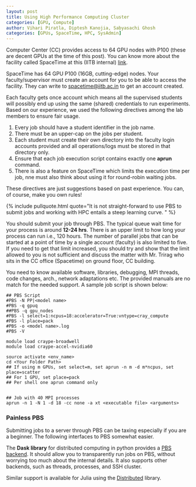 ```yaml
---
layout: post
title: Using High Performance Computing Cluster
categories: [GPU, Compute]
author: Vihari Piratla, Diptesh Kanojia, Sabyasachi Ghosh
categories: [GPUs, SpaceTime, HPC, SysAdmin]
---
```


Computer Center (CC) provides access to 64 GPU nodes with P100 (these are decent GPUs at the time of this post). You can know more about the facility called SpaceTime at this (IITB internal) [link](https://spacetime.iitb.ac.in/).


SpaceTime has 64 GPU P100 (16GB, cutting-edge) nodes.
Your faculty/supervisor must create an account for you to be able to access the facility.
They can write to spacetime@iitb.ac.in to get an account created.

Each faculty gets once account which means all the supervised students will possibly end up using the same (shared) credentials to run experiments.
Based on our experience, we used the following directives among the lab members to ensure fair usage.

1. Every job should have a student identifier in the job name.<br/>
2. There must be an upper-cap on the jobs per student.<br/>
3. Each student must create their own directory into the faculty login accounts provided and all operations/logs must be stored in that directory only.<br/>
4. Ensure that each job execution script contains exactly one **aprun** command.<br/>
5. There is also a feature on SpaceTime which limits the execution time per job, nne must also think about using it for round-robin waiting jobs.<br/>

These directives are just suggestions based on past experience. You can, of course, make you own rules!<br/>

{% include pullquote.html quote="It is not straight-forward to use PBS to submit jobs and working with HPC entails a steep learning curve. " %}

You should submit your job through PBS. The typical queue wait time for your process is around **12-24 hrs**. There is an upper limit to how long your process can run i.e., 120 hours. The number of parallel jobs that can be started at a point of time by a single account (faculty) is also limited to five. If you need to get that limit increased, you should try and show that the limit allowed to you is not sufficient and discuss the matter with Mr. Trirag who sits in the CC office (Spacetime) on ground floor, CC building.

You need to know available software, libraries, debugging, MPI threads, code changes, arch., network adaptations etc. The provided manuals are no match for the needed support. A sample job script is shown below:


```
## PBS Script
#PBS -N PP|<model name>
#PBS -q gpuq
##PBS -q gpu_nodes
#PBS -l select=1:ncpus=18:accelerator=True:vntype=cray_compute
#PBS -l place=pack
#PBS -o <model name>.log
#PBS -V

module load craype-broadwell
module load craype-accel-nvidia60

source activate <env_name>
cd <Your Folder Path>
## If using m GPUs, set select=m, set aprun -n m -d m*ncpus, set place=scatter
## For 1 GPU, set place=pack
## Per shell one aprun command only


## Job with 40 MPI processes
aprun -n 1 -N 1 -d 18 -cc none -a xt <executable file> <arguments>
```

### Painless PBS
Submitting jobs to a server through PBS can be taxing especially if you are a beginner. The following interfaces to PBS somewhat easier. 

The **Dask library** for distributed computing in python provides a [PBS backend](https://jobqueue.dask.org/en/latest/generated/dask_jobqueue.PBSCluster.html). It should allow you to transparently run jobs on PBS, without worrying too much about the internal details. It also supports other backends, such as threads, processes, and SSH cluster. 

Similar support is available for Julia using the [Distributed](https://docs.julialang.org/en/v1/stdlib/Distributed/) library. 
